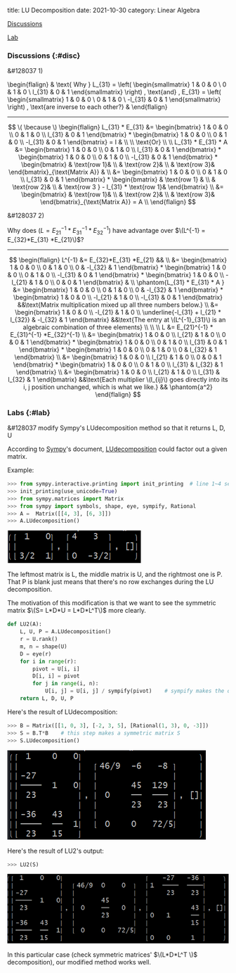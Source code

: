 title: LU Decomposition
date: 2021-10-30
category: Linear Algebra
    


[Discussions](#disc) 

[Lab](#lab)


### Discussions {:#disc}
&#128037   1)  

\begin{flalign}
& \text{ Why } L_{31}  = \left( \begin{smallmatrix}
1 & 0 & 0 \\
0 & 1 & 0 \\
l_{31} & 0 & 1
\end{smallmatrix} \right) \,
\text{and} \, 
E_{31} = \left( \begin{smallmatrix}
1 & 0 & 0 \\
0 & 1 & 0 \\
-l_{31} & 0 & 1
\end{smallmatrix} \right) \,
\text{are inverse to each other?}   &
\end{flalign}

------------------------------------------
<!--- first answer -->
$$
\( \because \)
\begin{flalign}  
L_{31} * E_{31} &= 
\begin{bmatrix}
1 & 0 & 0 \\
0 & 1 & 0 \\
l_{31} & 0 & 1
\end{bmatrix} 
*
\begin{bmatrix}
1 & 0 & 0 \\
0 & 1 & 0 \\
-l_{31} & 0 & 1
\end{bmatrix}
= I  & \\
\\
\text{Or} \\
\\
L_{31} * E_{31} * A &= 
\begin{bmatrix}
1 & 0 & 0 \\
0 & 1 & 0 \\
l_{31} & 0 & 1
\end{bmatrix}
*
\begin{bmatrix}
1 & 0 & 0 \\
0 & 1 & 0 \\
-l_{31} & 0 & 1
\end{bmatrix}
*
\begin{bmatrix}
& \text{row 1}& \\
& \text{row 2}& \\
& \text{row 3}& 
\end{bmatrix}_{\text{Matrix A}} & \\
&=
\begin{bmatrix}
1 & 0 & 0 \\
0 & 1 & 0 \\
l_{31} & 0 & 1
\end{bmatrix}
*
\begin{bmatrix}
& \text{row 1} & \\
& \text{row 2}& \\
& \text{row 3 } - l_{31} * \text{row 1}& 
\end{bmatrix}  \\
&=
\begin{bmatrix}
& \text{row 1}& \\
& \text{row 2}& \\
& \text{row 3}& 
\end{bmatrix}_{\text{Matrix A}} = A \\
\end{flalign}
$$


<!--- second question -->
&#128037  2) 

Why does \($L=E_{21}^{-1}*E_{31}^{-1}*E_{32}^{-1}$\)
have advantage over $\(L^{-1} = E_{32}*E_{31} *E_{21}\)$? 

------------------------------------------

$$
\begin{flalign}
  L^{-1} &= E_{32}*E_{31} *E_{21} &&  \\
  &= \begin{bmatrix}
  1 & 0 & 0   \\  
  0 & 1 & 0  \\
  0 & -l_{32} & 1  
  \end{bmatrix} * 
\begin{bmatrix}
  1 & 0 & 0  \\
  0 & 1 & 0  \\
  -l_{31} & 0 & 1 
  \end{bmatrix}  *
  \begin{bmatrix} 1 & 0 & 0 \\
  -l_{21} & 1 & 0 \\
  0 & 0 & 1
  \end{bmatrix}  & \\ 
\phantom{L_{31} * E_{31} * A } &= 
  \begin{bmatrix}
  1 & 0 & 0   \\  
  0 & 1 & 0  \\ 
  0 & -l_{32} & 1  
  \end{bmatrix} * 
\begin{bmatrix}
  1 & 0 & 0  \\
  -l_{21} & 1 & 0  \\
  -l_{31} & 0 & 1 
  \end{bmatrix} &&\text{Matrix multiplication mixed up all three numbers below.} \\
&=
  \begin{bmatrix}
  1 & 0 & 0   \\  
  -l_{21} & 1 & 0  \\ 
  \underline{-l_{31} + l_{21} * l_{32}} & -l_{32} & 1  
  \end{bmatrix} &&\text{The entry at \(L^{-1}_{31}\) is an algebraic combination of three elements} \\
 \\ 
 \\
L &= E_{21}^{-1} * E_{31}^{-1} *E_{32}^{-1} \\
  &= \begin{bmatrix}
  1 & 0 & 0   \\  
  l_{21} & 1 & 0  \\ 
  0 & 0 & 1  
  \end{bmatrix}  * 
\begin{bmatrix}
  1 & 0 & 0  \\
  0 & 1 & 0  \\
  l_{31} & 0 & 1 
  \end{bmatrix}  *
  \begin{bmatrix}
  1 & 0 & 0 \\
  0 & 1 & 0 \\
  0 & l_{32} & 1
  \end{bmatrix}  \\ 
&= 
  \begin{bmatrix}
  1 & 0 & 0   \\  
  l_{21} & 1 & 0  \\ 
  0 & 0 & 1  
  \end{bmatrix} * 
\begin{bmatrix}
  1 & 0 & 0  \\
  0 & 1 & 0  \\
  l_{31} & l_{32} & 1 
  \end{bmatrix}   \\
&=
  \begin{bmatrix}
  1 & 0 & 0   \\  
  l_{21} & 1 & 0  \\ 
  l_{31} & l_{32} & 1  
  \end{bmatrix}   &&\text{Each multiplier \(l_{ij}\) goes directly into its i, j position unchanged, which is what we like.} && \phantom{a^2}
\end{flalign}
$$


### Labs {:#lab}
&#128037  modify Sympy's LUdecomposition method so that it returns L, D, U

According to [Sympy](https://docs.sympy.org/latest/index.html)'s document, [LUdecomposition](https://docs.sympy.org/latest/modules/matrices/matrices.html#matrix-functions-reference) could factor out a given matrix.

Example: 

``` python
>>> from sympy.interactive.printing import init_printing  # line 1~4 set up the environment for computing
>>> init_printing(use_unicode=True)
>>> from sympy.matrices import Matrix 
>>> from sympy import symbols, shape, eye, sympify, Rational
>>> A =  Matrix([[4, 3], [6, 3]])
>>> A.LUdecomposition()

```
![LUdecomposition](static/lu1.png)

The leftmost matrix is L, the middle matrix is U, and the rightmost one is P. That P is blank just means that there's no row exchanges during the LU decomposition.

The motivation of this modification is that we want to see the symmetric matrix $\(S= L*D*U = L*D*L^T\)$ more clearly.

``` python
def LU2(A):
    L, U, P = A.LUdecomposition()
    r = U.rank()
    m, n = shape(U)
    D = eye(r)
    for i in range(r):
        pivot = U[i, i]
        D[i, i] = pivot
        for j in range(i, n):
            U[i, j] = U[i, j] / sympify(pivot)    # sympify makes the quotient of the two integers an exact rational number
    return L, D, U, P
```
Here's the result of LUdecomposition:
``` python
>>> B = Matrix([[1, 0, 3], [-2, 3, 5], [Rational(1, 3), 0, -3]])
>>> S = B.T*B    # this step makes a symmetric matrix S
>>> S.LUdecomposition() 
```
![LU2](static/lu2.png)

Here's the result of LU2's output:
``` python
>>> LU2(S)
```
![lu3](static/lu3.png)

In this particular case (check symmetric matrices' $\(L*D*L^T \)$ decomposition), our modified method works well.






